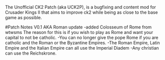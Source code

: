 The Unofficial CK2 Patch (aka UCK2P), is a bugfixing and content mod for Crusader Kings II that aims to improve ck2 while being as close to the base game as possible.


#Patch Notes
V0.1 AKA Roman update
-added Colosseum of Rome from wtwsms
The reason for this is if you wish to play as Rome and want your capital to not be catholic.
-You can no longer give the pope Rome if you are catholic and the Roman or the Byzantine Empires.
-The Roman Empire, Latin Empire and the Italian Empire can all use the Imperial Diadem
-Any christian can use the Reichskrone.